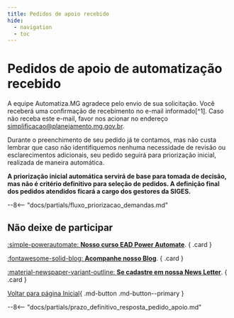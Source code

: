 ```yaml
---
title: Pedidos de apoio recebido
hide:
  - navigation
  - toc
---
```


# Pedidos de apoio de automatização recebido

A equipe Automatiza.MG agradece pelo envio de sua solicitação.
Você receberá uma confirmação de recebimento no e-mail informado[^1].
Caso não receba este e-mail, favor nos acionar no endereço [simplificacao@planejamento.mg.gov.br](simplificacao@planejamento.mg.gov.br).

Durante o preenchimento de seu pedido já te contamos, mas não custa lembrar que caso não identifiquemos nenhuma necessidade de revisão ou esclarecimentos adicionais, seu pedido seguirá para priorização inicial, realizada de maneira automática.

**A priorização inicial automática servirá de base para tomada de decisão, mas não é critério definitivo para seleção de pedidos.
A definição final dos pedidos atendidos ficará a cargo dos gestores da SIGES.**

--8<-- "docs/partials/fluxo_priorizacao_demandas.md"

## Não deixe de participar

<div class="grid" markdown>

[:simple-powerautomate: __Nosso curso EAD Power Automate__]().
{ .card }

[:fontawesome-solid-blog: __Acompanhe nosso Blog__](blog/index.md).
{ .card }

[:material-newspaper-variant-outline: __Se cadastre em nossa News Letter__](/).
{ .card }

</div>

[Voltar para página Inicial](index.md){ .md-button .md-button--primary }

--8<-- "docs/partials/prazo_definitivo_resposta_pedido_apoio.md"
